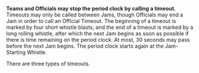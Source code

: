 **Teams and Officials may stop the period clock by calling a timeout.** Timeouts may only be called between Jams, though Officials may end a Jam in order to call an Official Timeout. The beginning of a timeout is marked by four short whistle blasts, and the end of a timeout is marked by a long rolling whistle, after which the next Jam begins as soon as possible if there is time remaining on the period clock. At most, 30 seconds may pass before the next Jam begins. The period clock starts again at the Jam-Starting Whistle.

There are three types of timeouts.
